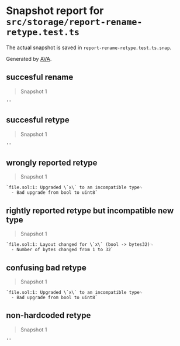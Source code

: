 # Snapshot report for `src/storage/report-rename-retype.test.ts`

The actual snapshot is saved in `report-rename-retype.test.ts.snap`.

Generated by [AVA](https://avajs.dev).

## succesful rename

> Snapshot 1

    ''

## succesful retype

> Snapshot 1

    ''

## wrongly reported retype

> Snapshot 1

    `file.sol:1: Upgraded \`x\` to an incompatible type␊
      - Bad upgrade from bool to uint8`

## rightly reported retype but incompatible new type

> Snapshot 1

    `file.sol:1: Layout changed for \`x\` (bool -> bytes32)␊
      - Number of bytes changed from 1 to 32`

## confusing bad retype

> Snapshot 1

    `file.sol:1: Upgraded \`x\` to an incompatible type␊
      - Bad upgrade from bool to uint8`

## non-hardcoded retype

> Snapshot 1

    ''
